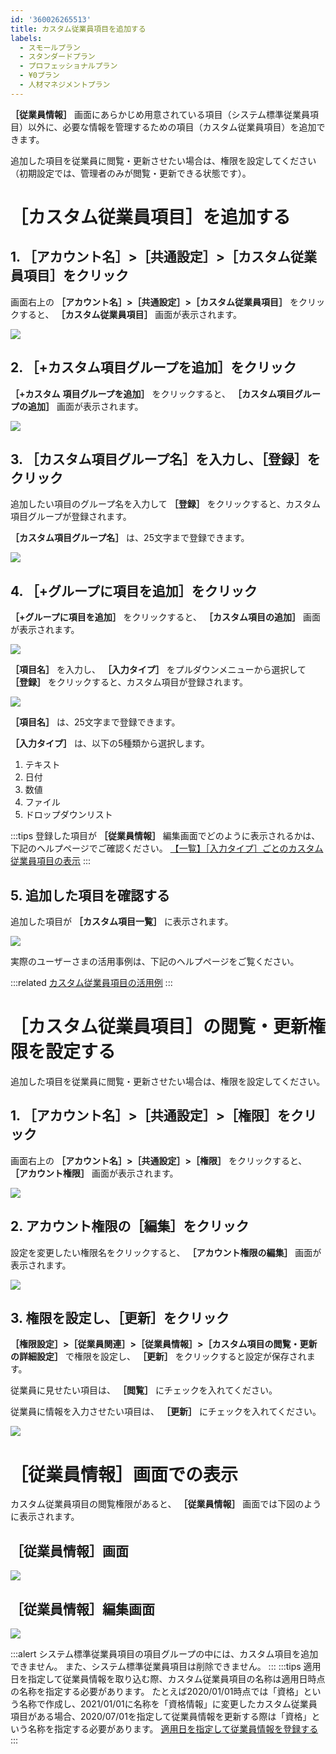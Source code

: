 ```yaml
---
id: '360026265513'
title: カスタム従業員項目を追加する
labels:
  - スモールプラン
  - スタンダードプラン
  - プロフェッショナルプラン
  - ¥0プラン
  - 人材マネジメントプラン
---
```

 **［従業員情報］** 画面にあらかじめ用意されている項目（システム標準従業員項目）以外に、必要な情報を管理するための項目（カスタム従業員項目）を追加できます。

追加した項目を従業員に閲覧・更新させたい場合は、権限を設定してください（初期設定では、管理者のみが閲覧・更新できる状態です）。

# ［カスタム従業員項目］を追加する

## 1\. ［アカウント名］>［共通設定］>［カスタム従業員項目］をクリック

画面右上の  **［アカウント名］>［共通設定］>［カスタム従業員項目］** をクリックすると、 **［カスタム従業員項目］** 画面が表示されます。

![](./00__________.png)

## 2\. ［+カスタム項目グループを追加］をクリック

 **［+カスタム**  **項目グループを追加］**  をクリックすると、 **［カスタム項目グループの追加］**  画面が表示されます。

![](./crew_custom_field_template_groups.png)

## 3\. ［カスタム項目グループ名］を入力し、［登録］をクリック

追加したい項目のグループ名を入力して  **［登録］**  をクリックすると、カスタム項目グループが登録されます。

 **［カスタム項目グループ名］**  は、25文字まで登録できます。

![](./-ScSh_2021-02-05_15_46_30.png)

## 4\. ［+グループに項目を追加］をクリック

 **［+グループに項目を追加］**  をクリックすると、 **［カスタム項目の追加］**  画面が表示されます。

![](./-ScSh_2021-02-05_15_44_55.png)

 **［項目名］**  を入力し、 **［入力タイプ］**  をプルダウンメニューから選択して  **［登録］**  をクリックすると、カスタム項目が登録されます。

![](./01__________.png)

 **［項目名］**  は、25文字まで登録できます。

 **［入力タイプ］**  は、以下の5種類から選択します。

1.  テキスト
2.  日付
3.  数値
4.  ファイル
5.  ドロップダウンリスト

:::tips
登録した項目が  **［従業員情報］**  編集画面でどのように表示されるかは、下記のヘルプページでご確認ください。
[【一覧】［入力タイプ］ごとのカスタム従業員項目の表示](https://knowledge.smarthr.jp/hc/ja/articles/360026264613)
:::

## 5\. 追加した項目を確認する

追加した項目が **［カスタム項目一覧］**  に表示されます。

![](./ScSh_2021-03-05_18.19.16.png)

実際のユーザーさまの活用事例は、下記のヘルプページをご覧ください。

:::related
[カスタム従業員項目の活用例](https://knowledge.smarthr.jp/hc/ja/articles/360026264513)
:::

# ［カスタム従業員項目］の閲覧・更新権限を設定する

追加した項目を従業員に閲覧・更新させたい場合は、権限を設定してください。

## 1\. ［アカウント名］>［共通設定］>［権限］をクリック

画面右上の  **［アカウント名］>［共通設定］>［権限］** をクリックすると、 **［アカウント権限］**  画面が表示されます。

![](./____ver2__.png)

## 2\. アカウント権限の［編集］をクリック

設定を変更したい権限名をクリックすると、 **［アカウント権限の編集］**  画面が表示されます。

![](./roles.png)

## 3\. 権限を設定し、［更新］をクリック

 **［権限設定］>［従業員関連］>［従業員情報］>［カスタム項目の閲覧・更新の詳細設定］**  で権限を設定し、 **［更新］** をクリックすると設定が保存されます。

従業員に見せたい項目は、 **［閲覧］**  にチェックを入れてください。

従業員に情報を入力させたい項目は、 **［更新］**  にチェックを入れてください。

![](./role2.png)

# ［従業員情報］画面での表示

カスタム従業員項目の閲覧権限があると、 **［従業員情報］**  画面では下図のように表示されます。

## ［従業員情報］画面

![](./-ScSh_2021-02-05_16_55_54.png)

## ［従業員情報］編集画面

![](./-ScSh_2021-02-05_16_55_33.png)

:::alert
システム標準従業員項目の項目グループの中には、カスタム項目を追加できません。
また、システム標準従業員項目は削除できません。
:::
:::tips
適用日を指定して従業員情報を取り込む際、カスタム従業員項目の名称は適用日時点の名称を指定する必要があります。
たとえば2020/01/01時点では「資格」という名称で作成し、2021/01/01に名称を「資格情報」に変更したカスタム従業員項目がある場合、2020/07/01を指定して従業員情報を更新する際は「資格」という名称を指定する必要があります。
[適用日を指定して従業員情報を登録する](https://knowledge.smarthr.jp/hc/ja/articles/360026262253)
:::
